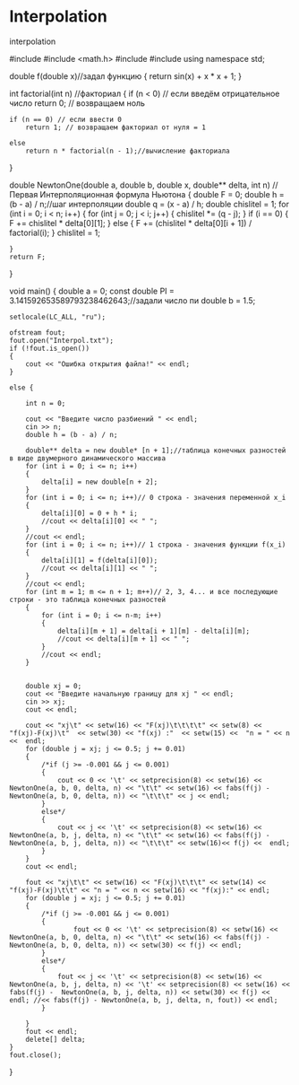 # Interpolation
interpolation

#include <iostream>
#include <math.h>
#include <iomanip>
#include <fstream>
using namespace std;

double f(double x)//задал функцию
{
	return sin(x) + x * x + 1;
}

int factorial(int n) //факториал
{
	if (n < 0) // если введём отрицательное число
		return 0; // возвращаем ноль

	if (n == 0) // если ввести 0
		return 1; // возвращаем факториал от нуля = 1

	else
		return n * factorial(n - 1);//вычисление факториала
}

double NewtonOne(double a, double b, double x, double** delta, int n) // Первая Интерполяционная формула Ньютона
{
	double F = 0;
	double h = (b - a) / n;//шаг интерполяции
	double q = (x - a) / h;
	double chislitel = 1;
	for (int i = 0; i < n; i++)
	{
		for (int j = 0; j < i; j++)
		{
			chislitel *= (q - j);
		}
		if (i == 0)
		{
			F += chislitel * delta[0][1];
		}
		else
		{
			F += (chislitel * delta[0][i + 1]) / factorial(i);
		}
		chislitel = 1;

	}
	return F;
}

void main()
{
	double a = 0;
	const double PI = 3.141592653589793238462643;//задали число пи
	double b = 1.5;

	setlocale(LC_ALL, "ru");

	ofstream fout;
	fout.open("Interpol.txt");
	if (!fout.is_open())
	{
		cout << "Ошибка открытия файла!" << endl;
	}

	else {

		int n = 0;

		cout << "Введите число разбиений " << endl;
		cin >> n;
		double h = (b - a) / n;

		double** delta = new double* [n + 1];//таблица конечных разностей в виде двумерного динамического массива
		for (int i = 0; i <= n; i++)
		{
			delta[i] = new double[n + 2];
		}
		for (int i = 0; i <= n; i++)// 0 строка - значения переменной x_i
		{
			delta[i][0] = 0 + h * i;
			//cout << delta[i][0] << " ";
		}
		//cout << endl;
		for (int i = 0; i <= n; i++)// 1 строка - значения функции f(x_i)
		{
			delta[i][1] = f(delta[i][0]);
			//cout << delta[i][1] << " ";
		}
		//cout << endl;
		for (int m = 1; m <= n + 1; m++)// 2, 3, 4... и все последующие строки - это таблица конечных разностей
		{
			for (int i = 0; i <= n-m; i++)
			{
				delta[i][m + 1] = delta[i + 1][m] - delta[i][m];
				//cout << delta[i][m + 1] << " ";
			}
			//cout << endl;
		}
		

		double xj = 0;
		cout << "Введите начальную границу для xj " << endl;
		cin >> xj;
		cout << endl;

		cout << "xj\t" << setw(16) << "F(xj)\t\t\t\t" << setw(8) << "f(xj)-F(xj)\t"  << setw(30) << "f(xj) :"  << setw(15) <<  "n = " << n <<  endl;
		for (double j = xj; j <= 0.5; j += 0.01)
		{
			/*if (j >= -0.001 && j <= 0.001) 
			{
				cout << 0 << '\t' << setprecision(8) << setw(16) << NewtonOne(a, b, 0, delta, n) << "\t\t" << setw(16) << fabs(f(j) - NewtonOne(a, b, 0, delta, n)) << "\t\t\t" << j << endl;
			}
			else*/
			{
				cout << j << '\t' << setprecision(8) << setw(16) << NewtonOne(a, b, j, delta, n) << "\t\t" << setw(16) << fabs(f(j) - NewtonOne(a, b, j, delta, n)) << "\t\t\t" << setw(16)<< f(j) <<  endl;
			}	
		}
		cout << endl;

		fout << "xj\t\t" << setw(16) << "F(xj)\t\t\t" << setw(14) << "f(xj)-F(xj)\t\t" << "n = " << n << setw(16) << "f(xj):" << endl;
		for (double j = xj; j <= 0.5; j += 0.01)
		{
			/*if (j >= -0.001 && j <= 0.001)
			{
					fout << 0 << '\t' << setprecision(8) << setw(16) << NewtonOne(a, b, 0, delta, n) << "\t\t" << setw(16) << fabs(f(j) - NewtonOne(a, b, 0, delta, n)) << setw(30) << f(j) << endl;
			}
			else*/
			{
				fout << j << '\t' << setprecision(8) << setw(16) << NewtonOne(a, b, j, delta, n) << '\t' << setprecision(8) << setw(16) << fabs(f(j) -  NewtonOne(a, b, j, delta, n)) << setw(30) << f(j) << endl; //<< fabs(f(j) - NewtonOne(a, b, j, delta, n, fout)) << endl;
			}
			
		}
		fout << endl;
		delete[] delta;
	}
	fout.close();

}
